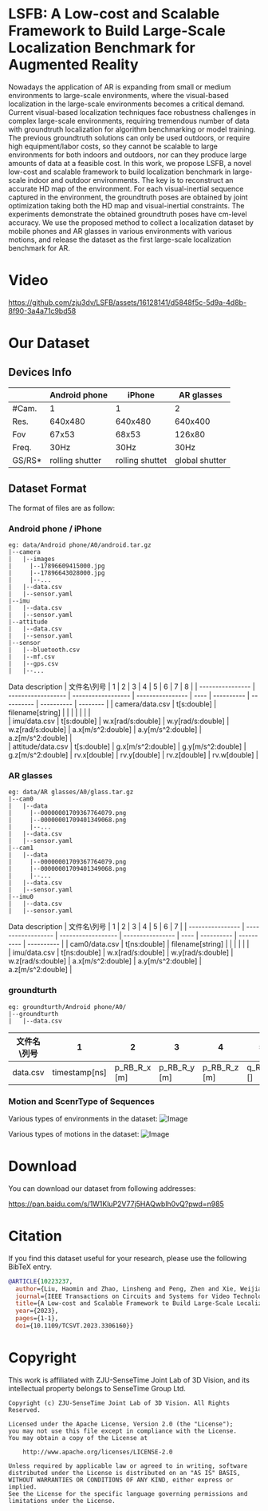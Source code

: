 # LSFB: A Low-cost and Scalable Framework to Build Large-Scale Localization Benchmark for Augmented Reality
Nowadays the application of AR is expanding from small or medium environments to large-scale environments, where the visual-based localization in the large-scale environments becomes a critical demand. Current visual-based localization techniques face robustness challenges in complex large-scale environments, requiring tremendous number of data with groundtruth localization for algorithm benchmarking or model training. The previous groundtruth solutions can only be used outdoors, or require high equipment/labor costs, so they cannot be scalable to large environments for both indoors and outdoors, nor can they produce large amounts of data at a feasible cost. In this work, we propose LSFB, a novel low-cost and scalable framework to build localization benchmark in large-scale indoor and outdoor environments. The key is to reconstruct an accurate HD map of the environment. For each visual-inertial sequence captured in the environment, the groundtruth poses are obtained by joint optimization taking both the HD map and visual-inertial constraints. The experiments demonstrate the obtained groundtruth poses have cm-level accuracy. We use the proposed method to collect a localization dataset by mobile phones and AR glasses in various environments with various motions, and release the dataset as the first large-scale localization benchmark for AR.

# Video
https://github.com/zju3dv/LSFB/assets/16128141/d5848f5c-5d9a-4d8b-8f90-3a4a71c9bd58

# Our Dataset
## Devices Info
|       | Android phone   | iPhone      | AR glasses         | 
| ---------------- | ------------------ | ------------------ | ---------------- | 
|  #Cam. | 1 | 1| 2|
|Res.|640x480|640x480|640x400|
|Fov|67x53|68x53|126x80|
|Freq.|30Hz|30Hz|30Hz|
|GS/RS*|rolling shutter|rolling shuttet|global shutter|

## Dataset Format
The format of files are as follow:

### Android phone / iPhone
```shell
eg: data/Android phone/A0/android.tar.gz
|--camera
|   |--images
|     |--17896609415000.jpg
|     |--17896643028000.jpg
|     |--...
|   |--data.csv
|   |--sensor.yaml
|--imu
|   |--data.csv
|   |--sensor.yaml
|--attitude
|   |--data.csv
|   |--sensor.yaml
|--sensor
|   |--bluetooth.csv
|   |--mf.csv
|   |--gps.csv
|   |--...

```
Data description
| 文件名\列号      | 1                  | 2                  | 3                | 4    | 5          | 6          | 7          | 8        | 
| ---------------- | ------------------ | ------------------ | ---------------- | ---- | ---------- | ---------- | ---------- | -------- | 
| camera/data.csv  | t[s:double]   | filename[string]        |                  |      |            |            |            |          |     
| imu/data.csv     | t[s:double]  | w.x[rad/s:double]   |  w.y[rad/s:double]  |   w.z[rad/s:double]     | a.x[m/s^2:double]   |   a.y[m/s^2:double]   |   a.z[m/s^2:double]   |     
| attitude/data.csv  | t[s:double]  | g.x[m/s^2:double]   |  g.y[m/s^2:double] | g.z[m/s^2:double]     |    rv.x[double]        |   rv.y[double]         |     rv.z[double]       |  rv.w[double]        |    

### AR glasses
```shell
eg: data/AR glasses/A0/glass.tar.gz
|--cam0
|   |--data
|     |--00000001709367764079.png
|     |--00000001709401349068.png
|     |--...
|   |--data.csv
|   |--sensor.yaml
|--cam1
|   |--data
|     |--00000001709367764079.png
|     |--00000001709401349068.png
|     |--...
|   |--data.csv
|   |--sensor.yaml
|--imu0
|   |--data.csv
|   |--sensor.yaml

```
Data description
| 文件名\列号      | 1                  | 2                  | 3                | 4    | 5          | 6          | 7          |
| ---------------- | ------------------ | ------------------ | ---------------- | ---- | ---------- | ---------- | ---------- | 
| cam0/data.csv  | t[ns:double]   | filename[string]        |                  |      |            |            |            |        
| imu/data.csv     | t[ns:double]  | w.x[rad/s:double]   |  w.y[rad/s:double]  |   w.z[rad/s:double]     | a.x[m/s^2:double]   |   a.y[m/s^2:double]   |   a.z[m/s^2:double]   |    

### groundturth
```shell
eg: groundturth/Android phone/A0/
|--groundturth
|   |--data.csv
```

| 文件名\列号      | 1                  | 2                  | 3                | 4    | 5          | 6          | 7          | 8        | 9    | 10         | 11|12|13|14|15|15|17|
| ---------------- | ------------------ | ------------------ | ---------------- | ---- | ---------- | ---------- | ---------- | -------- | ---- | ----------- |-|-|-|-|-|-|-|
|data.csv|timestamp[ns]| p_RB_R_x [m]| p_RB_R_y [m]| p_RB_R_z [m]|q_RB_w []| q_RB_x []| q_RB_y []| q_RB_z []| v_RB_R_x [m s^-1]| v_RB_R_y [m s^-1]| v_RB_R_z [m s^-1]| b_w_RB_S_x [rad s^-1]| b_w_RB_S_y [rad s^-1]| b_w_RB_S_z [rad s^-1]| b_a_RB_S_x [m s^-2]| b_a_RB_S_y [m s^-2]| b_a_RB_S_z [m s^-2]|

### Motion and ScenrType of Sequences
Various types of environments in the dataset:
![Image](https://github.com/zju3dv/LSFB/blob/main/assets/environments.png)

Various types of motions in the dataset:
![Image](https://github.com/zju3dv/LSFB/blob/main/assets/motions.png)

# Download
You can download our dataset from following addresses:

https://pan.baidu.com/s/1W1KluP2V77j5HAQwblh0vQ?pwd=n985


# Citation

If you find this dataset useful for your research, please use the following BibTeX entry.

```bibtex
@ARTICLE{10223237,
  author={Liu, Haomin and Zhao, Linsheng and Peng, Zhen and Xie, Weijian and Jiang, Mingxuan and Zha, Hongbin and Bao, Hujun and Zhang, Guofeng},
  journal={IEEE Transactions on Circuits and Systems for Video Technology}, 
  title={A Low-cost and Scalable Framework to Build Large-Scale Localization Benchmark for Augmented Reality}, 
  year={2023},
  pages={1-1},
  doi={10.1109/TCSVT.2023.3306160}}
```

# Copyright

This work is affiliated with ZJU-SenseTime Joint Lab of 3D Vision, and its intellectual property belongs to SenseTime Group Ltd.

```
Copyright (c) ZJU-SenseTime Joint Lab of 3D Vision. All Rights Reserved.

Licensed under the Apache License, Version 2.0 (the "License");
you may not use this file except in compliance with the License.
You may obtain a copy of the License at

    http://www.apache.org/licenses/LICENSE-2.0

Unless required by applicable law or agreed to in writing, software
distributed under the License is distributed on an "AS IS" BASIS,
WITHOUT WARRANTIES OR CONDITIONS OF ANY KIND, either express or implied.
See the License for the specific language governing permissions and
limitations under the License.
```
